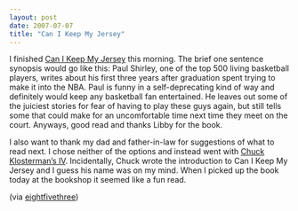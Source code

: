 ```yaml
---
layout: post
date: 2007-07-07
title: "Can I Keep My Jersey"
---
```

<p>I finished <a href="http://www.amazon.com/Can-Keep-Jersey-Countries-Basketball/dp/034549136X/ref=pd_bbs_sr_1/104-9234536-8480751?ie=UTF8&amp;s=books&amp;qid=1183843587&amp;sr=8-1">Can I Keep My Jersey</a> this morning. The brief one sentence synopsis would go like this: Paul Shirley, one of the top 500 living basketball players, writes about his first three years after graduation spent trying to make it into the NBA. Paul is funny in a self-deprecating kind of way and definitely would keep any basketball fan entertained. He leaves out some of the juiciest stories for fear of having to play these guys again, but still tells some that could make for an uncomfortable time next time they meet on the court. Anyways, good read and thanks Libby for the book.</p><p>I also want to thank my dad and father-in-law for suggestions of what to read next. I chose neither of the options and instead went with <a href="http://www.amazon.com/Chuck-Klosterman-IV-Curious-Dangerous/dp/0743284895/ref=pd_bbs_sr_1/104-9234536-8480751?ie=UTF8&amp;s=books&amp;qid=1183844033&amp;sr=1-1">Chuck Klosterman’s IV</a>. Incidentally, Chuck wrote the introduction to Can I Keep My Jersey and I guess his name was on my mind. When I picked up the book today at the bookshop it seemed like a fun read.</p><p>
 (via <a href="http://www.eightfivethree.com/2007/07/07/can-i-keep-my-jersey/">eightfivethree</a>)</p>